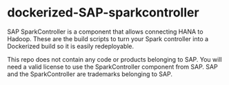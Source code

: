 # dockerized-SAP-sparkcontroller

SAP SparkController is a component that allows connecting HANA to Hadoop. These are the build scripts to turn your Spark controller into a Dockerized build so it is easily redeployable.


This repo does not contain any code or products belonging to SAP. You will need a valid license to use the SparkController component from SAP. SAP and the SparkController are trademarks belonging to SAP.
